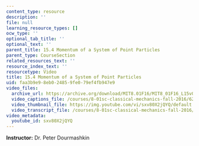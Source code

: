 ```yaml
---
content_type: resource
description: ''
file: null
learning_resource_types: []
ocw_type: ''
optional_tab_title: ''
optional_text: ''
parent_title: 15.4 Momentum of a System of Point Particles
parent_type: CourseSection
related_resources_text: ''
resource_index_text: ''
resourcetype: Video
title: 15.4 Momentum of a System of Point Particles
uid: faa3b9e9-8eb0-2485-9fe0-79ef4fb947e9
video_files:
  archive_url: https://archive.org/download/MIT8.01F16/MIT8_01F16_L15v04_360p.mp4
  video_captions_file: /courses/8-01sc-classical-mechanics-fall-2016/6213f71b19ef5452b8841b2d0844c7eb_sxv80X2jQYQ.vtt
  video_thumbnail_file: https://img.youtube.com/vi/sxv80X2jQYQ/default.jpg
  video_transcript_file: /courses/8-01sc-classical-mechanics-fall-2016/4ed5ecc7ce5b4c1d1ffeb73f2b9505ed_sxv80X2jQYQ.pdf
video_metadata:
  youtube_id: sxv80X2jQYQ
---
```


**Instructor:** Dr. Peter Dourmashkin